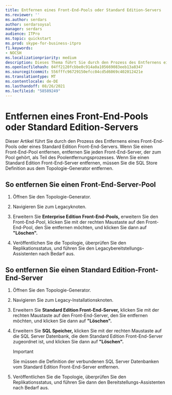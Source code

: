 ```yaml
---
title: Entfernen eines Front-End-Pools oder Standard Edition-Servers
ms.reviewer: ''
ms.author: serdars
author: serdarsoysal
manager: serdars
audience: ITPro
ms.topic: quickstart
ms.prod: skype-for-business-itpro
f1.keywords:
- NOCSH
ms.localizationpriority: medium
description: Dieses Thema führt Sie durch den Prozess des Entfernens eines Front-End-Pools oder eines Standard Edition Front-End-Servers. Wenn Sie einen Front-End-Pool entfernen, entfernen Sie jeden Front-End-Server, der zum Pool gehört, als Teil des Poolentfernungsprozesses. Wenn Sie einen Standard Edition Front-End-Server entfernen, müssen Sie die SQL Store Definition aus dem Topologie-Generator entfernen.
ms.openlocfilehash: 04ff2120fcbbe0c914a0a105669083eeb13a8347
ms.sourcegitcommit: 556fffc96729150efcc04cd5d6069c402012421e
ms.translationtype: MT
ms.contentlocale: de-DE
ms.lasthandoff: 08/26/2021
ms.locfileid: "58589249"
---
```

# <a name="remove-front-end-pool-or-standard-edition-server"></a>Entfernen eines Front-End-Pools oder Standard Edition-Servers

Dieser Artikel führt Sie durch den Prozess des Entfernens eines Front-End-Pools oder eines Standard Edition Front-End-Servers. Wenn Sie einen Front-End-Pool entfernen, entfernen Sie jeden Front-End-Server, der zum Pool gehört, als Teil des Poolentfernungsprozesses. Wenn Sie einen Standard Edition Front-End-Server entfernen, müssen Sie die SQL Store Definition aus dem Topologie-Generator entfernen.
  
## <a name="to-remove-a-front-end-server-pool"></a>So entfernen Sie einen Front-End-Server-Pool

1. Öffnen Sie den Topologie-Generator.
    
2. Navigieren Sie zum Legacyknoten.
    
3. Erweitern Sie **Enterprise Edition Front-End-Pools,** erweitern Sie den Front-End-Pool, klicken Sie mit der rechten Maustaste auf den Front-End-Pool, den Sie entfernen möchten, und klicken Sie dann auf **"Löschen".**
    
4. Veröffentlichen Sie die Topologie, überprüfen Sie den Replikationsstatus, und führen Sie den Legacybereitstellungs-Assistenten nach Bedarf aus. 
    
## <a name="to-remove-a-standard-edition-front-end-server"></a>So entfernen Sie einen Standard Edition-Front-End-Server

1. Öffnen Sie den Topologie-Generator.
    
2. Navigieren Sie zum Legacy-Installationsknoten.
    
3. Erweitern Sie **Standard Edition Front-End-Server,** klicken Sie mit der rechten Maustaste auf den Front-End-Server, den Sie entfernen möchten, und klicken Sie dann auf **"Löschen".**
    
4. Erweitern Sie **SQL Speicher,** klicken Sie mit der rechten Maustaste auf die SQL Server Datenbank, die dem Standard Edition Front-End-Server zugeordnet ist, und klicken Sie dann auf **"Löschen".**
    
    > [!IMPORTANT]
    > Sie müssen die Definition der verbundenen SQL Server Datenbanken vom Standard Edition Front-End-Server entfernen. 
  
5. Veröffentlichen Sie die Topologie, überprüfen Sie den Replikationsstatus, und führen Sie dann den Bereitstellungs-Assistenten nach Bedarf aus. 
    

